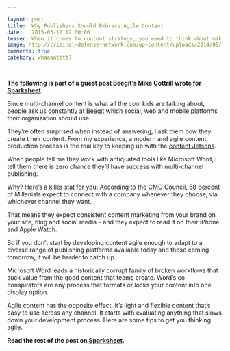 ```yaml
---

layout: post
title:  Why Publishers Should Embrace Agile Content 
date:   2015-03-17 12:00:00
teaser: When it comes to content strategy, you need to think about making it flexible and reusable 
image: http://criminal-defense-network.com/wp-content/uploads/2014/08/mags-court.jpg
comments: true
catehory: whaaaatttt?

---
```

**The following is part of a guest post Beegit’s Mike Cottrill wrote for [Sparksheet](http://sparksheet.com/why-publishers-should-embrace-agile-content/).** 

Since multi-channel content is what all the cool kids are talking about, people ask us constantly at [Beegit](https://beegit.com) which social, web and mobile platforms their organization should use.

They’re often surprised when instead of answering, I ask them how they create t
heir content. From my experience, a modern and agile content production process is the real key to keeping up with the [content Jetsons](http://www.wired.com/2014/01/keeping-jetsons/).

When people tell me they work with antiquated tools like Microsoft Word, I tell them there is zero chance they’ll have success with multi-channel publishing.

Why? Here’s a killer stat for you: According to the [CMO Council](http://www.cmocouncil.org/facts-stats-categories.php?view=all&category=direct-marketing), 58 percent of Millenials expect to connect with a company whenever they choose, via whichever channel they want.

That means they expect consistent content marketing from your brand on your site, blog and social media – and they expect to read it on their iPhone and Apple Watch.

So if you don’t start by developing content agile enough to adapt to a diverse range of publishing platforms available today and those coming tomorrow, it will be harder to catch up.

Microsoft Word leads a historically corrupt family of broken workflows that suck value from the good content that teams create. Word’s co-conspirators are any process that formats or locks your content into one display option.

Agile content has the opposite effect. It’s light and flexible content that’s easy to use across any channel. It starts with evaluating anything that slows down your development process. Here are some tips to get you thinking agile.

**Read the rest of the post on [Sparksheet](http://sparksheet.com/why-publishers-should-embrace-agile-content/).**
